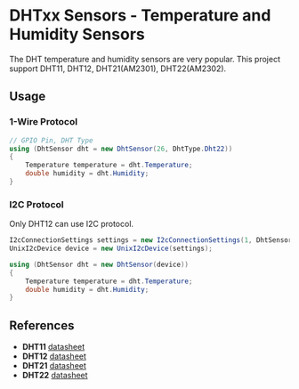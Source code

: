# DHTxx Sensors - Temperature and Humidity Sensors

The DHT temperature and humidity sensors are very popular. This project support DHT11, DHT12, DHT21(AM2301), DHT22(AM2302).

## Usage

### 1-Wire Protocol

```csharp
// GPIO Pin, DHT Type
using (DhtSensor dht = new DhtSensor(26, DhtType.Dht22))
{
    Temperature temperature = dht.Temperature;
    double humidity = dht.Humidity;
}
```

### I2C Protocol
Only DHT12 can use I2C protocol.

```csharp
I2cConnectionSettings settings = new I2cConnectionSettings(1, DhtSensor.Dht12DefaultI2cAddress);
UnixI2cDevice device = new UnixI2cDevice(settings);

using (DhtSensor dht = new DhtSensor(device))
{
    Temperature temperature = dht.Temperature;
    double humidity = dht.Humidity;
}
```

## References

* **DHT11** [datasheet](https://cdn.datasheetspdf.com/pdf-down/D/H/T/DHT11-Aosong.pdf)
* **DHT12** [datasheet](https://cdn.datasheetspdf.com/pdf-down/D/H/T/DHT12-Aosong.pdf)
* **DHT21** [datasheet](https://cdn.datasheetspdf.com/pdf-down/A/M/2/AM2301-Aosong.pdf)
* **DHT22** [datasheet](https://cdn-shop.adafruit.com/datasheets/DHT22.pdf)